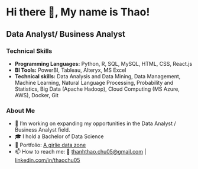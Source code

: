 

# Hi there 🤗, My name is Thao!

## Data Analyst/ Business Analyst

### Technical Skills
* **Programming Languages:** Python, R, SQL, MySQL, HTML, CSS, React.js
* **BI Tools:** PowerBI, Tableau, Alteryx, MS Excel
* **Technical skills:** Data Analysis and Data Mining, Data Management, Machine Learning, Natural Language Processing, Probability
and Statistics, Big Data (Apache Hadoop), Cloud Computing (MS Azure, AWS), Docker, Git

### About Me
* 🎯 I’m working on expanding my opportunities in the Data Analyst / Business Analyst field.
* 🎓 I hold a Bachelor of Data Science
* 🎨 Portfolio: [A girlie data zone](thaochu.framer.website)
* 📫 How to reach me: 📧 thanhthao.chu05@gmail.com | [linkedin.com/in/thaochu05](linkedin.com/in/thaochu05/)

